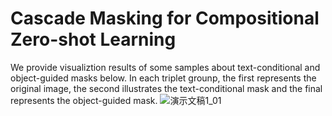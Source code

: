 # Cascade Masking for Compositional Zero-shot Learning
We provide visualiztion results of some samples about text-conditional and object-guided masks below. In each triplet grounp, the first represents the original image, the second illustrates the text-conditional mask and the final represents the object-guided mask.
![演示文稿1_01](https://github.com/CaMask8692/CaMask/assets/164876009/ee25aa05-8a61-4862-ac7c-8a020e39da11)
